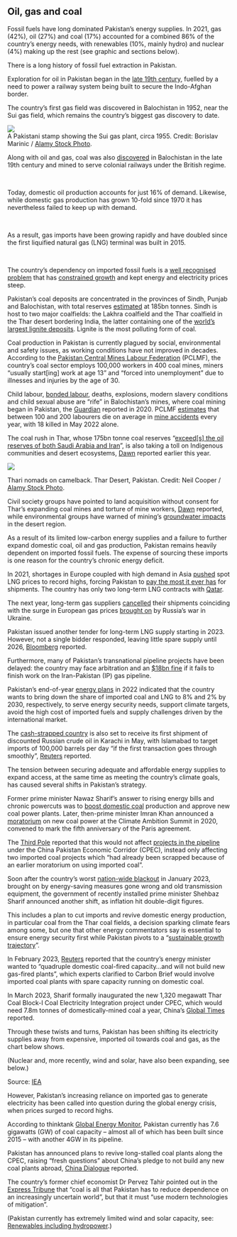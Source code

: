 ## Oil, gas and coal

Fossil fuels have long dominated Pakistan’s energy supplies. In 2021, gas (42%), oil (27%) and coal (17%) accounted for a combined 86% of the country’s energy needs, with renewables (10%, mainly hydro) and nuclear (4%) making up the rest (see graphic and sections below).

There is a long history of fossil fuel extraction in Pakistan.

Exploration for oil in Pakistan began in the [late 19th century](https://www.lyellcollection.org/doi/10.1144/GSL.SP.1990.050.01.31), fuelled by a need to power a railway system being built to secure the Indo-Afghan border. 

The country’s first gas field was discovered in Balochistan in 1952, near the Sui gas field, which remains the country’s biggest gas discovery to date.

<div>

<div class="inset">
    <img src="images/inline/sui-gas-pakistan-2G8NR6R.webp">
    <figcaption>A Pakistani stamp showing the Sui gas plant, circa 1955. Credit: Borislav Marinic / <a href="https://www.alamy.com/">Alamy Stock Photo</a>.</figcaption>
</div>

<p>Along with oil and gas, coal was also <a href="https://www.dawn.com/news/371000/pakistan-s-coal-resources">discovered</a> in Balochistan in the late 19th century and mined to serve colonial railways under the British regime.</p><br>

<p>Today, domestic oil production accounts for just 16% of demand. Likewise, while domestic gas production has grown 10-fold since 1970 it has nevertheless failed to keep up with demand.</p><br>

<p>As a result, gas imports have been growing rapidly and have doubled since the first liquified natural gas (LNG) terminal was built in 2015.</p><br>

<p>The country’s dependency on imported fossil fuels is a <a href="https://www.adb.org/sites/default/files/publication/535821/adbi-wp1024.pdf">well recognised problem</a> that has <a href="https://www.bqprime.com/gadfly/pakistan-s-political-crisis-is-an-energy-crisis-too-wind-solar-would-help">constrained growth</a> and kept energy and electricity prices steep.</p>

</div>

Pakistan’s coal deposits are concentrated in the provinces of Sindh, Punjab and Balochistan, with total reserves [estimated](https://www.gem.wiki/Pakistan_and_coal) at 185bn tonnes. Sindh is host to two major coalfields: the Lakhra coalfield and the Thar coalfield in the Thar desert bordering India, the latter containing one of the [world’s largest lignite deposits](https://iopscience.iop.org/article/10.1088/1742-6596/989/1/012004/pdf). Lignite is the most polluting form of coal. 

Coal production in Pakistan is currently plagued by social, environmental and safety issues, as working conditions have not improved in decades. According to the [Pakistan Central Mines Labour Federation](https://www.industriall-union.org/pakistans-deadly-coal-mines) (PCLMF), the country’s coal sector employs 100,000 workers in 400 coal mines, miners “usually start[ing] work at age 13” and “forced into unemployment” due to illnesses and injuries by the age of 30.

Child labour, [bonded labour](https://www.ilo.org/wcmsp5/groups/public/---ed_norm/---declaration/documents/publication/wcms_082032.pdf), deaths, explosions, modern slavery conditions and child sexual abuse are “rife” in Balochistan’s mines, where coal mining began in Pakistan, the [Guardian](https://www.theguardian.com/global-development/2020/feb/19/coal-workers-are-orphans-the-children-and-slaves-mining-pakistans-coal) reported in 2020. PCLMF [estimates](https://peoplesdispatch.org/2019/01/23/coal-miners-protest-against-continues-in-pakistan-against-mine-deaths/) that between 100 and 200 labourers die on average in [mine accidents](https://timesofindia.indiatimes.com/world/pakistan/six-killed-in-coal-mine-explosion-in-pakistan/articleshow/95982047.cms) every year, with 18 killed in May 2022 alone.

The coal rush in Thar, whose 175bn tonne coal reserves “[exceed[s] the oil reserves of both Saudi Arabia and Iran](https://www.theigc.org/blogs/how-power-capitalism-and-politics-are-perpetuating-coal-use-pakistan)”, is also taking a toll on Indigenous communities and desert ecosystems, [Dawn](https://www.dawn.com/news/1743740) reported earlier this year. 

<img class="inline" src="images/inline/thari-nomads-pakistan-D38FYJ.webp"/>
<p class="caption">Thari nomads on camelback. Thar Desert, Pakistan. Credit: Neil Cooper / <a href="https://www.alamy.com/">Alamy Stock Photo</a>.</p>

Civil society groups have pointed to land acquisition without consent for Thar’s expanding coal mines and torture of mine workers, [Dawn](https://www.dawn.com/news/1646493) reported, while environmental groups have warned of mining’s [groundwater impacts](https://www.dawn.com/news/1573293) in the desert region.

As a result of its limited low-carbon energy supplies and a failure to further expand domestic coal, oil and gas production, Pakistan remains heavily dependent on imported fossil fuels. The expense of sourcing these imports is one reason for the country’s chronic energy deficit.

In 2021, shortages in Europe coupled with high demand in Asia [pushed](https://www.mckinsey.com/industries/oil-and-gas/our-insights/oil-and-gas-blog/reflecting-on-2021-global-lng-and-european-pipeline-flows) spot LNG prices to record highs, forcing Pakistan to [pay the most it ever has](https://www.aljazeera.com/economy/2021/9/28/pakistans-dependence-on-natural-gas-is-turning-into-a-nightmare) for shipments. The country has only two long-term LNG contracts with [Qatar](https://www.dawn.com/news/1609619).

The next year, long-term gas suppliers [cancelled](https://www.bloomberg.com/news/articles/2022-02-17/pakistan-may-buy-lng-spot-cargoes-to-cover-canceled-shipments?leadSource=uverify%20wall) their shipments coinciding with the surge in European gas prices [brought on](https://www.carbonbrief.org/qa-what-does-russias-invasion-of-ukraine-mean-for-energy-and-climate-change/) by Russia’s war in Ukraine.

Pakistan issued another tender for long-term LNG supply starting in 2023. However, not a single bidder responded, leaving little spare supply until 2026, [Bloomberg](https://www.bloomberg.com/news/articles/2022-10-03/pakistan-fails-to-secure-lng-deal-in-latest-hit-to-fuel-supply#xj4y7vzkg) reported. 

Furthermore, many of Pakistan’s transnational pipeline projects have been delayed: the country may face arbitration and an [$18bn fine](https://www.dawn.com/news/1740131) if it fails to finish work on the Iran-Pakistan (IP) gas pipeline.

Pakistan’s end-of-year [energy plans](https://nepra.org.pk/licensing/Licences/IGCEP/IGCEP%202022-31%20.pdf) in 2022 indicated that the country wants to bring down the share of imported coal and LNG to 8% and 2% by 2030, respectively, to serve energy security needs, support climate targets, avoid the high cost of imported fuels and supply challenges driven by the international market.

The [cash-strapped country](https://www.livemint.com/news/world/pakistans-economic-crisis-gets-worse-external-debt-surges-by-38-11678248570775.html) is also set to receive its first shipment of discounted Russian crude oil in Karachi in May, with Islamabad to target imports of 100,000 barrels per day “if the first transaction goes through smoothly”, [Reuters](https://www.reuters.com/markets/commodities/pakistan-all-set-get-discounted-russian-oil-pm-says-2023-04-27/) reported.

The tension between securing adequate and affordable energy supplies to expand access, at the same time as meeting the country’s climate goals, has caused several shifts in Pakistan’s strategy.

Former prime minister Nawaz Sharif’s answer to rising energy bills and chronic powercuts was to [boost domestic coal](https://www.thethirdpole.net/en/energy/pakistan-boosts-coal-production-to-ease-power-shortages/) production and approve new coal power plants. Later, then-prime minister Imran Khan announced a [moratorium](https://www.climatechangenews.com/2020/12/16/pakistan-signals-coal-power-exit-potential-model-chinas-belt-road/) on new coal power at the Climate Ambition Summit in 2020, convened to mark the fifth anniversary of the Paris agreement.

The [Third Pole](https://www.thethirdpole.net/en/energy/scrapping-imported-coal-projects-pakistan-fails-to-let-go-of-local-lignite/) reported that this would not affect [projects in the pipeline](https://www.thethirdpole.net/en/energy/opinion-is-pakistan-really-phasing-out-coal/) under the China Pakistan Economic Corridor (CPEC), instead only affecting two imported coal projects which “had already been scrapped because of an earlier moratorium on using imported coal”.

Soon after the country’s worst [nation-wide blackout](https://www.washingtonpost.com/world/2023/01/24/pakistan-power-cuts-blackout-economy/) in January 2023, brought on by energy-saving measures gone wrong and old transmission equipment, the government of recently installed prime minister Shehbaz Sharif announced another shift, as inflation hit double-digit figures.

This includes a plan to cut imports and revive domestic energy production, in particular coal from the Thar coal fields, a decision sparking climate fears among some, but one that other energy commentators say is essential to ensure energy security first while Pakistan pivots to a “[sustainable growth trajectory](https://sabahnews.net/english/news/energy-for-the-future-ammar-habib-khan/)”.

In February 2023, [Reuters](https://www.reuters.com/business/energy/pakistan-plans-quadruple-domestic-coal-fired-power-move-away-gas-2023-02-13/) reported that the country’s energy minister wanted to “quadruple domestic coal-fired capacity…and will not build new gas-fired plants”, which experts clarified to Carbon Brief would involve imported coal plants with spare capacity running on domestic coal.

In March 2023, Sharif formally inaugurated the new 1,320 megawatt Thar Coal Block-I Coal Electricity Integration project under CPEC, which would need 7.8m tonnes of domestically-mined coal a year, China’s [Global Times](https://www.globaltimes.cn/page/202303/1287903.shtml) reported.

Through these twists and turns, Pakistan has been shifting its electricity supplies away from expensive, imported oil towards coal and gas, as the chart below shows.

(Nuclear and, more recently, wind and solar, have also been expanding, see below.)

<div class="box">
<img class="inline tight" src="images/electricity-production-pakistan-01.png" alt=""/>
<div class="source tight">Source: <a href="https://www.iea.org/data-and-statistics">IEA</a></div>
</div>

However, Pakistan’s increasing reliance on imported gas to generate electricity has been called into question during the global energy crisis, when prices surged to record highs.

According to thinktank [Global Energy Monitor](https://docs.google.com/spreadsheets/d/1_6AkrRZOn3ZXhSV9O6tZnX-m7aJsfG9HiQ_iEqBkbW8/edit#gid=1228809590), Pakistan currently has 7.6 gigawatts (GW) of coal capacity – almost all of which has been built since 2015 – with another 4GW in its pipeline.

Pakistan has announced plans to revive long-stalled coal plants along the CPEC, raising “fresh questions” about China’s pledge to not build any new coal plants abroad, [China Dialogue](https://chinadialogue.net/en/energy/coal-returns-to-the-china-pakistan-economic-corridor/) reported.

The country’s former chief economist Dr Pervez Tahir pointed out in the [Express Tribune](https://tribune.com.pk/story/2402860/there-is-more-to-thar-coal-than-power) that “coal is all that Pakistan has to reduce dependence on an increasingly uncertain world”, but that it must “use modern technologies of mitigation”.

(Pakistan currently has extremely limited wind and solar capacity, see: [Renewables including hydropower](#renewables-including-hydropower).)

